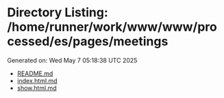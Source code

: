 # Directory Listing: /home/runner/work/www/www/processed/es/pages/meetings
Generated on: Wed May  7 05:18:38 UTC 2025

- [README.md](README.md)
- [index.html.md](index.html.md)
- [show.html.md](show.html.md)
